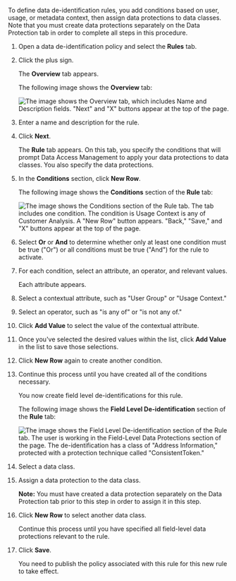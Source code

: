 To define data de-identification rules, you add conditions based on user, usage, or metadata context, then assign data protections to data classes. Note that you must create data protections separately on the Data Protection tab in order to complete all steps in this procedure.

1. Open a data de-identification policy and select the **Rules** tab.

2. Click the plus sign.

   The **Overview** tab appears.

   The following image shows the **Overview** tab:

   ![The image shows the Overview tab, which includes Name and Description fields. "Next" and "X" buttons appear at the top of the page.](https://onlinehelp.informatica.com/iics/prod/dgc/en/ae-data-accessmanagement/images/GUID-209465BE-8D2C-4351-BCFD-A18D4CB8E137-low.png)

3. Enter a name and description for the rule.

4. Click **Next**.

   The **Rule** tab appears. On this tab, you specify the conditions that will prompt Data Access Management to apply your data protections to data classes. You also specify the data protections.

5. In the **Conditions** section, click **New Row**.

   The following image shows the **Conditions** section of the **Rule** tab:

   ![The image shows the Conditions section of the Rule tab. The tab includes one condition. The condition is Usage Context is any of Customer Analysis. A "New Row" button appears. "Back," "Save," and "X" buttons appear at the top of the page.](https://onlinehelp.informatica.com/iics/prod/dgc/en/ae-data-accessmanagement/images/GUID-4DD9571C-7312-47B4-980D-078680407FF5-low.png)

6. Select **Or** or **And** to determine whether only at least one condition must be true ("Or") or all conditions must be true ("And") for the rule to activate.

7. For each condition, select an attribute, an operator, and relevant values.

   Each attribute appears.

8. Select a contextual attribute, such as "User Group" or "Usage Context."

9. Select an operator, such as "is any of" or "is not any of."

10. Click **Add Value** to select the value of the contextual attribute.

11. Once you've selected the desired values within the list, click **Add Value** in the list to save those selections.

12. Click **New Row** again to create another condition.

13. Continue this process until you have created all of the conditions necessary.

    You now create field level de-identifications for this rule.

    The following image shows the **Field Level De-identification** section of the **Rule** tab:

    ![The image shows the Field Level De-identification section of the Rule tab. The user is working in the Field-Level Data Protections section of the page. The de-identification has a class of "Address Information," protected with a protection technique called "ConsistentToken."](https://onlinehelp.informatica.com/iics/prod/dgc/en/ae-data-accessmanagement/images/GUID-A918A1CE-0D11-4E35-92DA-2831A928B29A-low.png)

14. Select a data class.

15. Assign a data protection to the data class.

    **Note:** You must have created a data protection separately on the Data Protection tab prior to this step in order to assign it in this step.

16. Click **New Row** to select another data class.

    Continue this process until you have specified all field-level data protections relevant to the rule.

17. Click **Save**.

    You need to publish the policy associated with this rule for this new rule to take effect.
